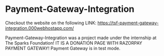 # Payment-Gateway-Integration

Checkout the website on the following LINK:   https://tsf-payment-gateway-integration.000webhostapp.com/

Payment-Gateway-Integration was a project made under the internship at The Sparks Foundation! 
IT IS A DONATION PAGE WITH RAZORPAY PAYMENT GATEWAY! Payment Gateway is in test mode.
